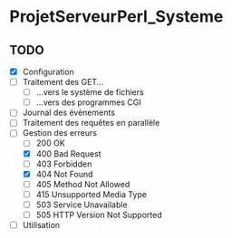 # ProjetServeurPerl_Systeme

TODO
--------
- [x] Configuration
- [ ] Traitement des GET...
  - [ ] ...vers le système de fichiers
  - [ ] ...vers des programmes CGI
- [ ] Journal des évènements
- [ ] Traitement des requêtes en parallèle
- [ ] Gestion des erreurs
  - [ ] 200 OK
  - [x] 400 Bad Request
  - [ ] 403 Forbidden
  - [x] 404 Not Found
  - [ ] 405 Method Not Allowed
  - [ ] 415 Unsupported Media Type
  - [ ] 503 Service Unavailable
  - [ ] 505 HTTP Version Not Supported
- [ ] Utilisation
